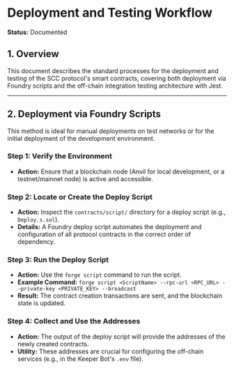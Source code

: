# Deployment and Testing Workflow

**Status:** Documented

## 1. Overview

This document describes the standard processes for the deployment and testing of the SCC protocol's smart contracts, covering both deployment via Foundry scripts and the off-chain integration testing architecture with Jest.

---

## 2. Deployment via Foundry Scripts

This method is ideal for manual deployments on test networks or for the initial deployment of the development environment.

### Step 1: Verify the Environment

-   **Action:** Ensure that a blockchain node (Anvil for local development, or a testnet/mainnet node) is active and accessible.

### Step 2: Locate or Create the Deploy Script

-   **Action:** Inspect the `contracts/script/` directory for a deploy script (e.g., `Deploy.s.sol`).
-   **Details:** A Foundry deploy script automates the deployment and configuration of all protocol contracts in the correct order of dependency.

### Step 3: Run the Deploy Script

-   **Action:** Use the `forge script` command to run the script.
-   **Example Command:** `forge script <ScriptName> --rpc-url <RPC_URL> --private-key <PRIVATE_KEY> --broadcast`
-   **Result:** The contract creation transactions are sent, and the blockchain state is updated.

### Step 4: Collect and Use the Addresses

-   **Action:** The output of the deploy script will provide the addresses of the newly created contracts.
-   **Utility:** These addresses are crucial for configuring the off-chain services (e.g., in the Keeper Bot's `.env` file).

